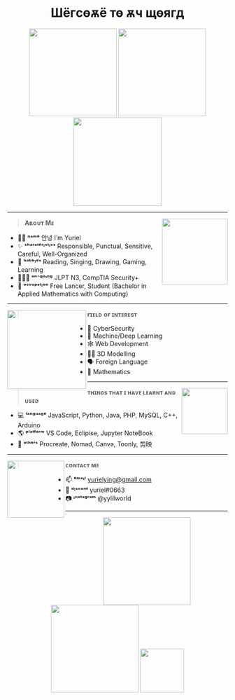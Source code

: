 <h1 align="center">
  Шёгcѳѫё тѳ ѫч щѳягд
  </h1>
<p align="center">
  <img height="200" src="https://i.pinimg.com/originals/1a/49/6c/1a496cd2789781ba03f2bf519147303a.gif" />
  <img height="200" src="https://64.media.tumblr.com/60a43b8afe930dfea6d43e151f47587b/412611359525efcc-76/s1280x1920/e1accf840e98218a74ce96b82e5b004a7321f719.gif" />
  <img height="202" src="https://media.tenor.com/nkYsPDoADwgAAAAC/computer-pixel-art.gif" />
  </p>
  
---
<img height="150" src="https://media.tenor.com/8UEgVlNOgXIAAAAC/cute.gif" align="right" />

> <b>Aʙᴏᴜᴛ Mᴇ</b>

- 👋🏼 <b>ⁿᵃᵐᵉ</b> 안녕 I’m Yuriel
- ✨ <b>ᶜʰᵃʳᵃᵗᵉʳᶦˢᵗᶦᶜˢ</b> Responsible, Punctual, Sensitive, Careful, Well-Organized 
- 💞️ <b>ʰᵒᵇᵇᶦᵉˢ</b> Reading, Singing, Drawing, Gaming, Learning
- 👩🏻‍🏫 <b>ᵒⁿ⁻ᵍᵒᶦⁿᵍ</b> JLPT N3, CompTIA Security+
- 🌱 <b>ᵒᶜᶜᵘᵖᵃᵗᶦᵒⁿ</b> Free Lancer, Student (Bachelor in Applied Mathematics with Computing)
---
<img height="180" src="https://pixeljoint.com/files/icons/full/cocefibookkeepersgarden.gif" align="left" />

> <b>ғɪᴇʟᴅ ᴏғ ɪɴᴛᴇʀᴇsᴛ</b>
- 🔐 CyberSecurity
- 🤖 Machine/Deep Learning
- 🕸 Web Development
- ✍🏼 3D Modelling
- 🗣 Foreign Language
- 📖 Mathematics
    
---
<img height="105" src="https://media.tenor.com/4ryx66tWEhcAAAAd/pixel-study.gif" align="right" />

> <b>ᴛʜɪɴɢs ᴛʜᴀᴛ ɪ ʜᴀᴠᴇ ʟᴇᴀʀɴᴛ ᴀɴᴅ ᴜsᴇᴅ</b>
- 💻 <b>ˡᵃⁿᵍᵘᵃᵍᵉ</b> JavaScript, Python, Java, PHP, MySQL, C++, Arduino
- 🌎 <b>ᵖˡᵃᵗᶠᵒʳᵐ</b> VS Code, Eclipise, Jupyter NoteBook
- 💝 <b>ᵒᵗʰᵉʳˢ</b> Procreate, Nomad, Canva, Toonly, 剪映


---
<img height="130" src="https://37.media.tumblr.com/44d4fb34d7d9a0407c8fd5520e2c3123/tumblr_nago0vkGOD1tbhv9ro1_500.gif" align="left" />

> <b>ᴄᴏɴᴛᴀᴄᴛ ᴍᴇ</b>
- 📫 <b>ᵉᵐᵃᶦˡ</b> yurielying@gmail.com
- 💬 <b>ᵈᶦˢᶜᵒʳᵈ</b> yuriel#0663
- 📷 <b>ᶦⁿˢᵗᵃᵍʳᵃᵐ</b> @yylilworld

---
<p align="center">
  <img height="200" src="https://images-wixmp-ed30a86b8c4ca887773594c2.wixmp.com/f/9100d753-02ac-4ed8-ac98-5e45d6deecad/derovqm-22d44156-0ff7-40ca-be3d-a9b3845fcc84.gif?token=eyJ0eXAiOiJKV1QiLCJhbGciOiJIUzI1NiJ9.eyJzdWIiOiJ1cm46YXBwOjdlMGQxODg5ODIyNjQzNzNhNWYwZDQxNWVhMGQyNmUwIiwiaXNzIjoidXJuOmFwcDo3ZTBkMTg4OTgyMjY0MzczYTVmMGQ0MTVlYTBkMjZlMCIsIm9iaiI6W1t7InBhdGgiOiJcL2ZcLzkxMDBkNzUzLTAyYWMtNGVkOC1hYzk4LTVlNDVkNmRlZWNhZFwvZGVyb3ZxbS0yMmQ0NDE1Ni0wZmY3LTQwY2EtYmUzZC1hOWIzODQ1ZmNjODQuZ2lmIn1dXSwiYXVkIjpbInVybjpzZXJ2aWNlOmZpbGUuZG93bmxvYWQiXX0.Je2BeQ9NjwnKs6N8TmZIlWKmUHHhCtcH6g_TWqFyFVM" />
  <img height="200" src="https://i.pinimg.com/originals/d1/02/d6/d102d6c1f5c4997c7b268b3eda173e86.gif" />
  <img height="100" src="https://mir-s3-cdn-cf.behance.net/project_modules/disp/c06e2428009619.5636e83b67dfb.gif" />
  </p>

<!---
yurielying/yurielying is a ✨ special ✨ repository because its `README.md` (this file) appears on your GitHub profile.
You can click the Preview link to take a look at your changes.
--->
